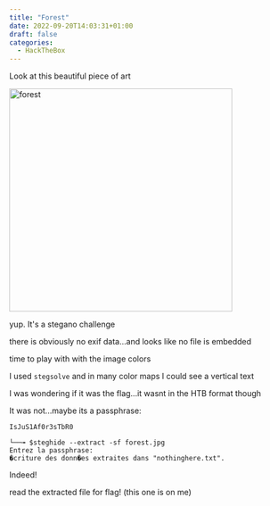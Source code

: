 ```yaml
---
title: "Forest"
date: 2022-09-20T14:03:31+01:00
draft: false
categories:
  - HackTheBox
---
```


Look at this beautiful piece of art

<img src="forest.jpg" alt="forest" width=400>

yup. It's a stegano challenge

there is obviously no exif data...and looks like no file is embedded

time to play with with the image colors

I used `stegsolve` and in many color maps I could see a vertical text

I was wondering if it was the flag...it wasnt in the HTB format though

It was not...maybe its a passphrase:

`IsJuS1Af0r3sTbR0`


```
└──╼ $steghide --extract -sf forest.jpg
Entrez la passphrase: 
�criture des donn�es extraites dans "nothinghere.txt".
```

Indeed!

read the extracted file for flag! (this one is on me)


